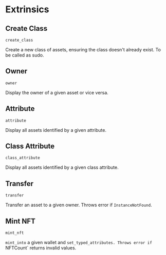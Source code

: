 # Extrinsics

## Create Class

`create_class`

Create a new class of assets, ensuring the class doesn't already exist.
To be called as sudo.

## Owner

`owner`

Display the owner of a given asset or vice versa.

## Attribute

`attribute`

Display all assets identified by a given attribute.

## Class Attribute

`class_attribute`

Display all assets identified by a given class attribute.

## Transfer

`transfer`

Transfer an asset to a given owner.
Throws error if `InstanceNotFound`.

## Mint NFT

`mint_nft`

`mint_into` a given wallet and `set_typed_attributes.
Throws error if `NFTCount` returns invalid values.
